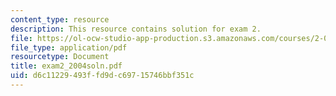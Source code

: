 ```yaml
---
content_type: resource
description: This resource contains solution for exam 2.
file: https://ol-ocw-studio-app-production.s3.amazonaws.com/courses/2-016-hydrodynamics-13-012-fall-2005/d6c11229493ffd9dc69715746bbf351c_exam2_2004soln.pdf
file_type: application/pdf
resourcetype: Document
title: exam2_2004soln.pdf
uid: d6c11229-493f-fd9d-c697-15746bbf351c
---
```


